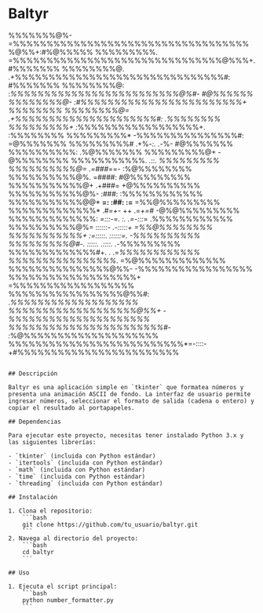 
# Baltyr
%%%%%%%@%-=%%%%%%%%%%%%%%%%%%%%%%%%%%%%%%%%%%%%@%%+:#%@%%%%%
%%%%%%%%%.  =%%%%%%%%%%%%%%%%%%%%%%%%%%%%%%%@%%%+.  #%%%%%%%
%%%%%%%%@.   .+%%%%%%%%%%%%%%%%%%%%%%%%%%%%%%%#:    #%%%%%%%
%%%%%%%%@:     :*%%%%%%%%%%%%%%%%%%%%%%%%%@%#-      #@%%%%%%
%%%%%%%%@-       :#%%%%%%%%%%%%%%%%%%%%%%%%+        %%%%%%%%
%%%%%%%%@=        .+%%%%%%%%%%%%%%%%%%%%%#:        .%%%%%%%%
%%%%%%%%%+          :*%%%%%%%%%%%%%%%%%%+.         :%%%%%%%%
%%%%%%%%%*            -%%%%%%%%%%%%%%%#:           =@%%%%%%%
%%%%%%%%%#             .+%*-:.   .-*%-             #@%%%%%%%
%%%%%%%%%%:                                       .%@%%%%%%%
%%%%%%%%%@+                                       -@%%%%%%%%
%%%%%%%%%%%.                 .::.                 *%%%%%%%%%
%%%%%%%%%%@=              .=###*==-              :%@%%%%%%%%
%%%%%%%%%%@%.             =####:                 #@%%%%%%%%%
%%%%%%%%%%%@+             .+###=                +@%%%%%%%%%%
%%%%%%%%%%%@%-              :###:              :%%%%%%%%%%%%
%%%%%%%%%%%@@*    **=:       :##:       :=**   =%%@%%%%%%%%%
%%%%%%%%%%%%%*   .#*=+*-      ++     .=*+=#*   -@%@%%%%%%%%%
%%%%%%%%%%%%%:    *=:::-=.    :.    .=-:::*=   .%%%%%%%%%%%%
%%%%%%%%%%@%=     :*:::::-         .-:::::+     =%%@%%%%%%%%
%%%%%%%%%%%+       :=:::::.        ::::::=.      -%%%%%%%%%%
%%%%%%%%%@#-.        :::::.        .::::.       .-*%%%%%%%%%
%%%%%%%%%%%%%#+.         .                   .=*%%%%%%%%%%%%
%%%%%%%%%%%%%%%%*.                          =%@%%%%%%%%%%%%%
%%%%%%%%%%%%%%%@%%-                       -%%%%%%%%%%%%%%%%%
%%%%%%%%%%%%%%%%%%%+                     =%%%%%%%%%%%%%%%%%%
%%%%%%%%%%%%%%%%%@%%#:                 .*%%%%%%%%%%%%%%%%%%%
%%%%%%%%%%%%%%%%%%%@%%+               -%%%%%%%%%%%%%%%%%%%%%
%%%%%%%%%%%%%%%%%%%%%%%#-           :*%@%%%%%%%%%%%%%%%%%%%%
%%%%%%%%%%%%%%%%%%%%%%%%%%*=-::::-+#%%%%%%%%%%%%%%%%%%%%%%%%
           
```

## Descripción

Baltyr es una aplicación simple en `tkinter` que formatea números y presenta una animación ASCII de fondo. La interfaz de usuario permite ingresar números, seleccionar el formato de salida (cadena o entero) y copiar el resultado al portapapeles.

## Dependencias

Para ejecutar este proyecto, necesitas tener instalado Python 3.x y las siguientes librerías:

- `tkinter` (incluida con Python estándar)
- `itertools` (incluida con Python estándar)
- `math` (incluida con Python estándar)
- `time` (incluida con Python estándar)
- `threading` (incluida con Python estándar)

## Instalación

1. Clona el repositorio:
    ```bash
    git clone https://github.com/tu_usuario/baltyr.git
    ```
2. Navega al directorio del proyecto:
    ```bash
    cd baltyr
    ```

## Uso

1. Ejecuta el script principal:
    ```bash
    python number_formatter.py
    ```

